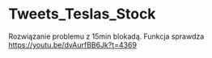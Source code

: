# Tweets_Teslas_Stock

Rozwiązanie problemu z 15min blokadą. Funkcja sprawdza 
https://youtu.be/dvAurfBB6Jk?t=4369
